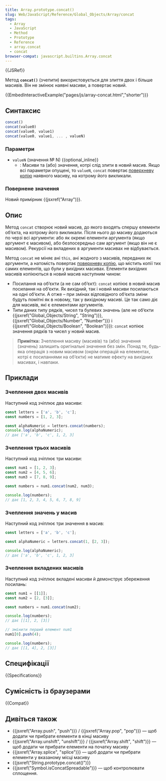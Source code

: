 ```yaml
---
title: Array.prototype.concat()
slug: Web/JavaScript/Reference/Global_Objects/Array/concat
tags:
  - Array
  - JavaScript
  - Method
  - Prototype
  - Reference
  - array.concat
  - concat
browser-compat: javascript.builtins.Array.concat
---
```


{{JSRef}}

Метод **`concat()`** (зчепити) використовується для злиття двох і більше масивів. Він не змінює наявні масиви, а повертає новий.

{{EmbedInteractiveExample("pages/js/array-concat.html","shorter")}}

## Синтаксис

```js
concat()
concat(value0)
concat(value0, value1)
concat(value0, value1, ... , valueN)
```

### Параметри

- `valueN` (значення № N) {{optional_inline}}
  - : Масиви та (або) значення, котрі слід злити в новий масив. Якщо всі параметри опущені, то `valueN`, `concat` повертає [поверхневу копію](/uk/docs/Glossary/Shallow_copy) наявного масиву, на котрому його викликали.

### Повернене значення

Новий примірник {{jsxref("Array")}}.

## Опис

Метод `concat` створює новий масив, до якого входять спершу елементи об‘єкта, на котрому його викликали. Після нього до масиву додаються по черзі всі аргументи: або як окремі елементи аргумента (якщо аргумент є масивом), або безпосередньо сам аргумент (якщо він не є масивом). Рекурсії на вкладених в аргументи масивах не відбувається.

Метод `concat` не міняє ані `this`, ані жодного з масивів, переданих як аргументи, а натомість повертає [поверхневу копію](/uk/docs/Glossary/Shallow_copy), що містить копії тих самих елементів, що були у вихідних масивах. Елементи вихідних масивів копіюються в новий масив наступним чином:

- Посилання на об‘єкти (а не сам об‘єкт): `concat` копіює в новий масив посилання на об‘єкти. Як вихідний, так і новий масиви посилаються на одні об‘єкти. А отже – при змінах відповідного об‘єкта зміни будуть помітні як в новому, так у вихідному масиві. Це так само діє для масивів, які є елементами аргументів.
- Типи даних типу рядків, чисел та булевих значень (але не об‘єкти {{jsxref("Global_Objects/String", "String")}}, {{jsxref("Global_Objects/Number", "Number")}} і {{jsxref("Global_Objects/Boolean", "Boolean")}}):
  `concat` копіює значення рядків та чисел у новий масив.

> **Примітка:** Зчеплення масиву (масивів) та (або) значення (значень) залишить оригінальні значення без змін. Понад те, будь-яка операція з новим масивом (окрім операцій на елементах, котрі є посиланнями на об‘єкти) не матиме ефекту на вихідних масивах, і навпаки.

## Приклади

### Зчеплення двох масивів

Наступний код зчіплює два масиви:

```js
const letters = ['a', 'b', 'c'];
const numbers = [1, 2, 3];

const alphaNumeric = letters.concat(numbers);
console.log(alphaNumeric);
// дає ['a', 'b', 'c', 1, 2, 3]
```

### Зчеплення трьох масивів

Наступний код зчіплює три масиви:

```js
const num1 = [1, 2, 3];
const num2 = [4, 5, 6];
const num3 = [7, 8, 9];

const numbers = num1.concat(num2, num3);

console.log(numbers);
// дає [1, 2, 3, 4, 5, 6, 7, 8, 9]
```

### Зчеплення значень у масив

Наступний код зчіплює три значення в масив:

```js
const letters = ['a', 'b', 'c'];

const alphaNumeric = letters.concat(1, [2, 3]);

console.log(alphaNumeric);
// дає ['a', 'b', 'c', 1, 2, 3]
```

### Зчеплення вкладених масивів

Наступний код зчіплює вкладені масиви й демонструє збереження посилань:

```js
const num1 = [[1]];
const num2 = [2, [3]];

const numbers = num1.concat(num2);

console.log(numbers);
// дає [[1], 2, [3]]

// змінити перший елемент num1
num1[0].push(4);

console.log(numbers);
// дає [[1, 4], 2, [3]]
```

## Специфікації

{{Specifications}}

## Сумісність із браузерами

{{Compat}}

## Дивіться також

- {{jsxref("Array.push", "push")}} / {{jsxref("Array.pop", "pop")}} — щоб додати чи прибрати елементи в кінці масиву
- {{jsxref("Array.unshift", "unshift")}} / {{jsxref("Array.shift", "shift")}} — щоб додати чи прибрати елементи на початку масиву
- {{jsxref("Array.splice", "splice")}} — щоб додати чи прибрати елементи у вказаному місці масиву
- {{jsxref("String.prototype.concat()")}}
- {{jsxref("Symbol.isConcatSpreadable")}} — щоб контролювати сплощення.
